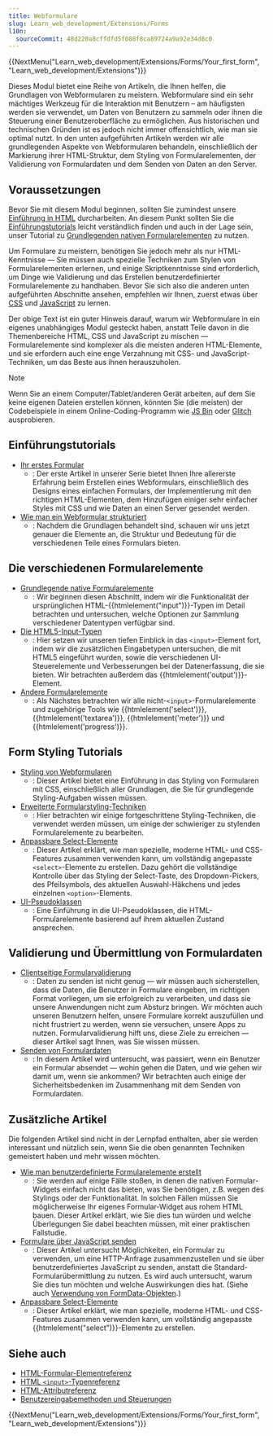 ```yaml
---
title: Webformulare
slug: Learn_web_development/Extensions/Forms
l10n:
  sourceCommit: 48d220a8cffdfd5f088f8ca89724a9a92e34d8c0
---
```


{{NextMenu("Learn_web_development/Extensions/Forms/Your_first_form", "Learn_web_development/Extensions")}}

Dieses Modul bietet eine Reihe von Artikeln, die Ihnen helfen, die Grundlagen von Webformularen zu meistern. Webformulare sind ein sehr mächtiges Werkzeug für die Interaktion mit Benutzern – am häufigsten werden sie verwendet, um Daten von Benutzern zu sammeln oder ihnen die Steuerung einer Benutzeroberfläche zu ermöglichen. Aus historischen und technischen Gründen ist es jedoch nicht immer offensichtlich, wie man sie optimal nutzt. In den unten aufgeführten Artikeln werden wir alle grundlegenden Aspekte von Webformularen behandeln, einschließlich der Markierung ihrer HTML-Struktur, dem Styling von Formularelementen, der Validierung von Formulardaten und dem Senden von Daten an den Server.

## Voraussetzungen

Bevor Sie mit diesem Modul beginnen, sollten Sie zumindest unsere [Einführung in HTML](/de/docs/Learn_web_development/Core/Structuring_content) durcharbeiten. An diesem Punkt sollten Sie die [Einführungstutorials](#einführungstutorials) leicht verständlich finden und auch in der Lage sein, unser Tutorial zu [Grundlegenden nativen Formularelementen](/de/docs/Learn_web_development/Extensions/Forms/Basic_native_form_controls) zu nutzen.

Um Formulare zu meistern, benötigen Sie jedoch mehr als nur HTML-Kenntnisse — Sie müssen auch spezielle Techniken zum Stylen von Formularelementen erlernen, und einige Skriptkenntnisse sind erforderlich, um Dinge wie Validierung und das Erstellen benutzerdefinierter Formularelemente zu handhaben. Bevor Sie sich also die anderen unten aufgeführten Abschnitte ansehen, empfehlen wir Ihnen, zuerst etwas über [CSS](/de/docs/Learn_web_development/Core/Styling_basics) und [JavaScript](/de/docs/Learn_web_development/Core/Scripting) zu lernen.

Der obige Text ist ein guter Hinweis darauf, warum wir Webformulare in ein eigenes unabhängiges Modul gesteckt haben, anstatt Teile davon in die Themenbereiche HTML, CSS und JavaScript zu mischen — Formularelemente sind komplexer als die meisten anderen HTML-Elemente, und sie erfordern auch eine enge Verzahnung mit CSS- und JavaScript-Techniken, um das Beste aus ihnen herauszuholen.

> [!NOTE]
> Wenn Sie an einem Computer/Tablet/anderen Gerät arbeiten, auf dem Sie keine eigenen Dateien erstellen können, könnten Sie (die meisten) der Codebeispiele in einem Online-Coding-Programm wie [JS Bin](https://jsbin.com/) oder [Glitch](https://glitch.com/) ausprobieren.

## Einführungstutorials

- [Ihr erstes Formular](/de/docs/Learn_web_development/Extensions/Forms/Your_first_form)
  - : Der erste Artikel in unserer Serie bietet Ihnen Ihre allererste Erfahrung beim Erstellen eines Webformulars, einschließlich des Designs eines einfachen Formulars, der Implementierung mit den richtigen HTML-Elementen, dem Hinzufügen einiger sehr einfacher Styles mit CSS und wie Daten an einen Server gesendet werden.
- [Wie man ein Webformular strukturiert](/de/docs/Learn_web_development/Extensions/Forms/How_to_structure_a_web_form)
  - : Nachdem die Grundlagen behandelt sind, schauen wir uns jetzt genauer die Elemente an, die Struktur und Bedeutung für die verschiedenen Teile eines Formulars bieten.

## Die verschiedenen Formularelemente

- [Grundlegende native Formularelemente](/de/docs/Learn_web_development/Extensions/Forms/Basic_native_form_controls)
  - : Wir beginnen diesen Abschnitt, indem wir die Funktionalität der ursprünglichen HTML-{{htmlelement("input")}}-Typen im Detail betrachten und untersuchen, welche Optionen zur Sammlung verschiedener Datentypen verfügbar sind.
- [Die HTML5-Input-Typen](/de/docs/Learn_web_development/Extensions/Forms/HTML5_input_types)
  - : Hier setzen wir unseren tiefen Einblick in das `<input>`-Element fort, indem wir die zusätzlichen Eingabetypen untersuchen, die mit HTML5 eingeführt wurden, sowie die verschiedenen UI-Steuerelemente und Verbesserungen bei der Datenerfassung, die sie bieten. Wir betrachten außerdem das {{htmlelement('output')}}-Element.
- [Andere Formularelemente](/de/docs/Learn_web_development/Extensions/Forms/Other_form_controls)
  - : Als Nächstes betrachten wir alle nicht-`<input>`-Formularelemente und zugehörige Tools wie {{htmlelement('select')}}, {{htmlelement('textarea')}}, {{htmlelement('meter')}} und {{htmlelement('progress')}}.

## Form Styling Tutorials

- [Styling von Webformularen](/de/docs/Learn_web_development/Extensions/Forms/Styling_web_forms)
  - : Dieser Artikel bietet eine Einführung in das Styling von Formularen mit CSS, einschließlich aller Grundlagen, die Sie für grundlegende Styling-Aufgaben wissen müssen.
- [Erweiterte Formularstyling-Techniken](/de/docs/Learn_web_development/Extensions/Forms/Advanced_form_styling)
  - : Hier betrachten wir einige fortgeschrittene Styling-Techniken, die verwendet werden müssen, um einige der schwieriger zu stylenden Formularelemente zu bearbeiten.
- [Anpassbare Select-Elemente](/de/docs/Learn_web_development/Extensions/Forms/Customizable_select)
  - : Dieser Artikel erklärt, wie man spezielle, moderne HTML- und CSS-Features zusammen verwenden kann, um vollständig angepasste `<select>`-Elemente zu erstellen. Dazu gehört die vollständige Kontrolle über das Styling der Select-Taste, des Dropdown-Pickers, des Pfeilsymbols, des aktuellen Auswahl-Häkchens und jedes einzelnen `<option>`-Elements.
- [UI-Pseudoklassen](/de/docs/Learn_web_development/Extensions/Forms/UI_pseudo-classes)
  - : Eine Einführung in die UI-Pseudoklassen, die HTML-Formularelemente basierend auf ihrem aktuellen Zustand ansprechen.

## Validierung und Übermittlung von Formulardaten

- [Clientseitige Formularvalidierung](/de/docs/Learn_web_development/Extensions/Forms/Form_validation)
  - : Daten zu senden ist nicht genug — wir müssen auch sicherstellen, dass die Daten, die Benutzer in Formulare eingeben, im richtigen Format vorliegen, um sie erfolgreich zu verarbeiten, und dass sie unsere Anwendungen nicht zum Absturz bringen. Wir möchten auch unseren Benutzern helfen, unsere Formulare korrekt auszufüllen und nicht frustriert zu werden, wenn sie versuchen, unsere Apps zu nutzen. Formularvalidierung hilft uns, diese Ziele zu erreichen — dieser Artikel sagt Ihnen, was Sie wissen müssen.
- [Senden von Formulardaten](/de/docs/Learn_web_development/Extensions/Forms/Sending_and_retrieving_form_data)
  - : In diesem Artikel wird untersucht, was passiert, wenn ein Benutzer ein Formular absendet — wohin gehen die Daten, und wie gehen wir damit um, wenn sie ankommen? Wir betrachten auch einige der Sicherheitsbedenken im Zusammenhang mit dem Senden von Formulardaten.

## Zusätzliche Artikel

Die folgenden Artikel sind nicht in der Lernpfad enthalten, aber sie werden interessant und nützlich sein, wenn Sie die oben genannten Techniken gemeistert haben und mehr wissen möchten.

- [Wie man benutzerdefinierte Formularelemente erstellt](/de/docs/Learn_web_development/Extensions/Forms/How_to_build_custom_form_controls)
  - : Sie werden auf einige Fälle stoßen, in denen die nativen Formular-Widgets einfach nicht das bieten, was Sie benötigen, z.B. wegen des Stylings oder der Funktionalität. In solchen Fällen müssen Sie möglicherweise Ihr eigenes Formular-Widget aus rohem HTML bauen. Dieser Artikel erklärt, wie Sie dies tun würden und welche Überlegungen Sie dabei beachten müssen, mit einer praktischen Fallstudie.
- [Formulare über JavaScript senden](/de/docs/Learn_web_development/Extensions/Forms/Sending_forms_through_JavaScript)
  - : Dieser Artikel untersucht Möglichkeiten, ein Formular zu verwenden, um eine HTTP-Anfrage zusammenzustellen und sie über benutzerdefiniertes JavaScript zu senden, anstatt die Standard-Formularübermittlung zu nutzen. Es wird auch untersucht, warum Sie dies tun möchten und welche Auswirkungen dies hat. (Siehe auch [Verwendung von FormData-Objekten](/de/docs/Web/API/XMLHttpRequest_API/Using_FormData_Objects).)
- [Anpassbare Select-Elemente](/de/docs/Learn_web_development/Extensions/Forms/Customizable_select)
  - : Dieser Artikel erklärt, wie man spezielle, moderne HTML- und CSS-Features zusammen verwenden kann, um vollständig angepasste {{htmlelement("select")}}-Elemente zu erstellen.

## Siehe auch

- [HTML-Formular-Elementreferenz](/de/docs/Web/HTML/Reference/Elements#forms)
- [HTML `<input>`-Typenreferenz](/de/docs/Web/HTML/Reference/Elements/input)
- [HTML-Attributreferenz](/de/docs/Web/HTML/Reference/Attributes)
- [Benutzereingabemethoden und Steuerungen](/de/docs/Learn_web_development/Extensions/Forms/User_input_methods)

{{NextMenu("Learn_web_development/Extensions/Forms/Your_first_form", "Learn_web_development/Extensions")}}
